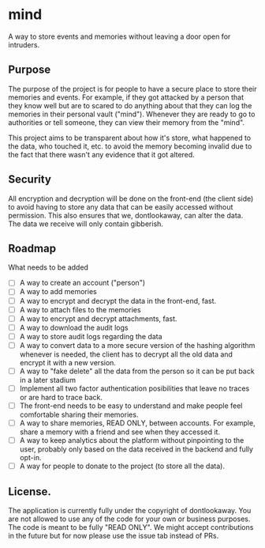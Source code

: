 # mind
A way to store events and memories without leaving a door open for intruders.

## Purpose
The purpose of the project is for people to have a secure place to store their memories and events. For example, if they got attacked by a person that they know well but are to scared to do anything about that they can log the memories in their personal vault ("mind"). Whenever they are ready to go to authorities or tell someone, they can view their memory from the "mind".

This project aims to be transparent about how it's store, what happened to the data, who touched it, etc. to avoid the memory becoming invalid due to the fact that there wasn't any evidence that it got altered.

## Security
All encryption and decryption will be done on the front-end (the client side) to avoid having to store any data that can be easily accessed without permission. This also ensures that we, dontlookaway, can alter the data. The data we receive will only contain gibberish.


## Roadmap
What needs to be added
- [ ] A way to create an account ("person")
- [ ] A way to add memories
- [ ] A way to encrypt and decrypt the data in the front-end, fast.
- [ ] A way to attach files to the memories
- [ ] A way to encrypt and decrypt attachments, fast.
- [ ] A way to download the audit logs
- [ ] A way to store audit logs regarding the data
- [ ] A way to convert data to a more secure version of the hashing algorithm whenever is needed, the client has to decrypt all the old data and encrypt it with a new version.
- [ ] A way to "fake delete" all the data from the person so it can be put back in a later stadium
- [ ] Implement all two factor authentication posibilities that leave no traces or are hard to trace back.
- [ ] The front-end needs to be easy to understand and make people feel comfortable sharing their memories.
- [ ] A way to share memories, READ ONLY, between accounts. For example, share a memory with a friend and see when they accessed it.
- [ ] A way to keep analytics about the platform without pinpointing to the user, probably only based on the data received in the backend and fully opt-in.
- [ ] A way for people to donate to the project (to store all the data).

## License.
The application is currently fully under the copyright of dontlookaway. You are not allowed to use any of the code for your own or business purposes. The code is meant to be fully "READ ONLY". We might accept contributions in the future but for now please use the issue tab instead of PRs.